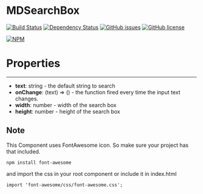 # MDSearchBox

[![Build Status](https://travis-ci.org/Madadata/MDSearchBox.svg?branch=master)](https://travis-ci.org/Madadata/MDSearchBox)
[![Dependency Status](https://dependencyci.com/github/Madadata/MDSearchBox/badge)](https://dependencyci.com/github/Madadata/MDSearchBox)
[![GitHub issues](https://img.shields.io/github/issues/Madadata/MDSearchBox.svg)](https://github.com/Madadata/MDSearchBox/issues)
[![GitHub license](https://img.shields.io/badge/license-MIT-blue.svg)](https://raw.githubusercontent.com/Madadata/MDSearchBox/master/LICENSE)

[![NPM](https://nodei.co/npm/MDSearchBox.png)](https://nodei.co/npm/MDSearchBox/)

# Properties
----
* **text**:     string - the default string to search
* **onChange**: (text) => () - the function fired every time the input text changes.
* **width**:    number - width of the search box
* **height**:   number - height of the search box

## Note
This Component uses FontAwesome icon. So make sure your project has that included.
```
npm install font-awesome
```
and import the css in your root component or include it in index.html
```
import 'font-awesome/css/font-awesome.css';
```

